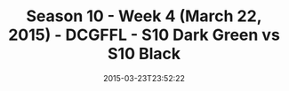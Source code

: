 ---
title: Season 10 - Week 4 (March 22, 2015) - DCGFFL - S10 Dark Green vs S10 Black
teams-score:
- team: _teams/s10-dark-green.md
  score: 27
- team: _teams/s10-black.md
  score: 13
mvp: Yama T. (Dark Green), Billy K. (Black)
game-ball: N/A
season: 10
week: 0
date: '2015-03-23T23:52:22'
pageid: season-10-week-four-4421-vs-4420
---